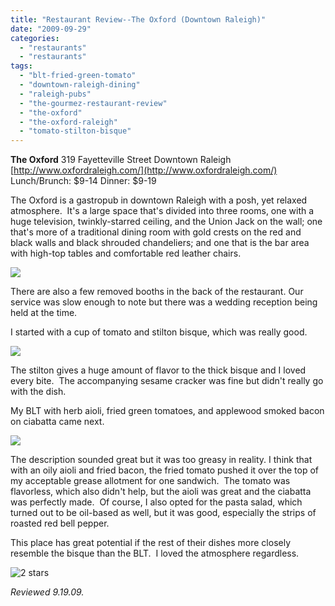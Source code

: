 ```yaml
---
title: "Restaurant Review--The Oxford (Downtown Raleigh)"
date: "2009-09-29"
categories:
  - "restaurants"
  - "restaurants"
tags:
  - "blt-fried-green-tomato"
  - "downtown-raleigh-dining"
  - "raleigh-pubs"
  - "the-gourmez-restaurant-review"
  - "the-oxford"
  - "the-oxford-raleigh"
  - "tomato-stilton-bisque"
---
```


**The Oxford** 319 Fayetteville Street Downtown Raleigh [http://www.oxfordraleigh.com/](http://www.oxfordraleigh.com/) Lunch/Brunch: $9-14 Dinner: $9-19

The Oxford is a gastropub in downtown Raleigh with a posh, yet relaxed atmosphere.  It's a large space that's divided into three rooms, one with a huge television, twinkly-starred ceiling, and the Union Jack on the wall; one that's more of a traditional dining room with gold crests on the red and black walls and black shrouded chandeliers; and one that is the bar area with high-top tables and comfortable red leather chairs.

![](http://www.thegourmez.com/gourmez/photos/theoxford001.jpg)

There are also a few removed booths in the back of the restaurant. Our service was slow enough to note but there was a wedding reception being held at the time.

I started with a cup of tomato and stilton bisque, which was really good.

![](http://www.thegourmez.com/gourmez/photos/theoxford004.jpg)

The stilton gives a huge amount of flavor to the thick bisque and I loved every bite.  The accompanying sesame cracker was fine but didn't really go with the dish.

My BLT with herb aioli, fried green tomatoes, and applewood smoked bacon on ciabatta came next.

![](http://www.thegourmez.com/gourmez/photos/theoxford005.jpg)

The description sounded great but it was too greasy in reality. I think that with an oily aioli and fried bacon, the fried tomato pushed it over the top of my acceptable grease allotment for one sandwich.  The tomato was flavorless, which also didn't help, but the aioli was great and the ciabatta was perfectly made.  Of course, I also opted for the pasta salad, which turned out to be oil-based as well, but it was good, especially the strips of roasted red bell pepper.

This place has great potential if the rest of their dishes more closely resemble the bisque than the BLT.  I loved the atmosphere regardless.




<div class="caption">

![2 stars](http://s3.amazonaws.com/thegourmez-wpmedia/2009/02/rating_chicken11.gif "rating_chicken11")</div>


_Reviewed 9.19.09._

